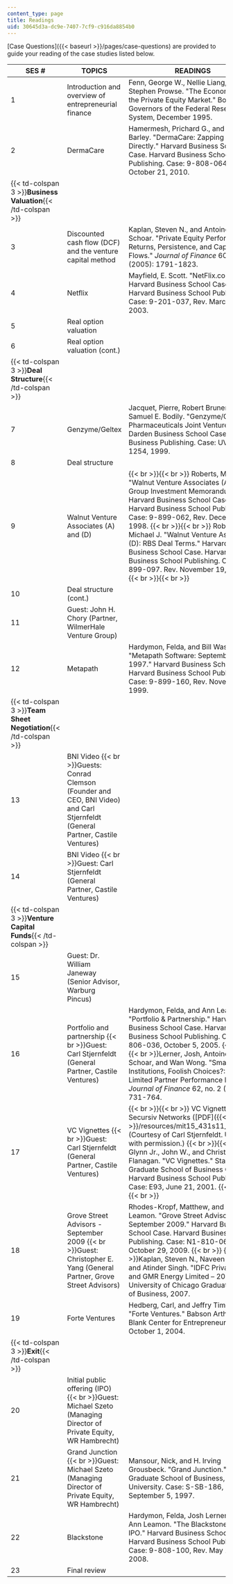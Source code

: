 ```yaml
---
content_type: page
title: Readings
uid: 30645d3a-dc9e-7407-7cf9-c916da8854b0
---
```


[Case Questions]({{< baseurl >}}/pages/case-questions) are provided to guide your reading of the case studies listed below.

| SES # | TOPICS | READINGS |
| --- | --- | --- |
| 1 | Introduction and overview of entrepreneurial finance | Fenn, George W., Nellie Liang, and Stephen Prowse. "The Economics of the Private Equity Market." Board of Governors of the Federal Reserve System, December 1995. |
| 2 | DermaCare | Hamermesh, Prichard G., and Lauren Barley. "DermaCare: Zapping Zits Directly." Harvard Business School Case. Harvard Business School Publishing. Case: 9-808-064, Rev. October 21, 2010. |
| {{< td-colspan 3 >}}**Business Valuation**{{< /td-colspan >}} |||
| 3 | Discounted cash flow (DCF) and the venture capital method | Kaplan, Steven N., and Antoinette Schoar. "Private Equity Performance: Returns, Persistence, and Capital Flows." _Journal of Finance_ 60, no. 4 (2005): 1791-1823. |
| 4 | Netflix | Mayfield, E. Scott. "NetFlix.com, Inc." Harvard Business School Case. Harvard Business School Publishing. Case: 9-201-037, Rev. March 24, 2003. |
| 5 | Real option valuation | &nbsp; |
| 6 | Real option valuation (cont.) | &nbsp; |
| {{< td-colspan 3 >}}**Deal Structure**{{< /td-colspan >}} |||
| 7 | Genzyme/Geltex | Jacquet, Pierre, Robert Bruner, and Samuel E. Bodily. "Genzyme/Geltex Pharmaceuticals Joint Ventures." Darden Business School Case. Darden Business Publishing. Case: UVA-F-1254, 1999. |
| 8 | Deal structure | &nbsp; |
| 9 | Walnut Venture Associates (A) and (D) |  {{< br >}}{{< br >}} Roberts, Michael J. "Walnut Venture Associates (A): RBS Group Investment Memorandum." Harvard Business School Case. Harvard Business School Publishing. Case: 9-899-062, Rev. December 7, 1998. {{< br >}}{{< br >}} Roberts, Michael J. "Walnut Venture Associates (D): RBS Deal Terms." Harvard Business School Case. Harvard Business School Publishing. Case: 9-899-097. Rev. November 19, 1998. {{< br >}}{{< br >}}  |
| 10 | Deal structure (cont.) | &nbsp; |
| 11 | Guest: John H. Chory (Partner, WilmerHale Venture Group) | &nbsp; |
| 12 | Metapath | Hardymon, Felda, and Bill Wasik. "Metapath Software: September 1997." Harvard Business School Case. Harvard Business School Publishing. Case: 9-899-160, Rev. November 30, 1999. |
| {{< td-colspan 3 >}}**Team Sheet Negotiation**{{< /td-colspan >}} |||
| 13 | BNI Video  {{< br >}}Guests: Conrad Clemson (Founder and CEO, BNI Video) and Carl Stjernfeldt (General Partner, Castile Ventures) | &nbsp; |
| 14 | BNI Video  {{< br >}}Guest: Carl Stjernfeldt (General Partner, Castile Ventures) | &nbsp; |
| {{< td-colspan 3 >}}**Venture Capital Funds**{{< /td-colspan >}} |||
| 15 | Guest: Dr. William Janeway (Senior Advisor, Warburg Pincus) | &nbsp; |
| 16 | Portfolio and partnership  {{< br >}}Guest: Carl Stjernfeldt (General Partner, Castile Ventures) | Hardymon, Felda, and Ann Leamon. "Portfolio & Partnership." Harvard Business School Case. Harvard Business School Publishing. Case: 9-806-036, October 5, 2005.  {{< br >}}  {{< br >}}Lerner, Josh, Antoinette Schoar, and Wan Wong. "Smart Institutions, Foolish Choices?: The Limited Partner Performance Puzzle." _Journal of Finance_ 62, no. 2 (2007): 731-764. |
| 17 | VC Vignettes  {{< br >}}Guest: Carl Stjernfeldt (General Partner, Castile Ventures) |  {{< br >}}{{< br >}} VC Vignette: Secursiv Networks ([PDF]({{< baseurl >}}/resources/mit15_431s11_read17)) (Courtesy of Carl Stjernfeldt. Used with permission.) {{< br >}}{{< br >}} Glynn Jr., John W., and Christopher S. Flanagan. "VC Vignettes." Stanford Graduate School of Business Case. Harvard Business School Publishing. Case: E93, June 21, 2001. {{< br >}}{{< br >}}  |
| 18 | Grove Street Advisors - September 2009  {{< br >}}Guest: Christopher E. Yang (General Partner, Grove Street Advisors) | Rhodes-Kropf, Matthew, and Ann Leamon. "Grove Street Advisors: September 2009." Harvard Business School Case. Harvard Business School Publishing. Case: N1-810-064, October 29, 2009.  {{< br >}}  {{< br >}}Kaplan, Steven N., Naveen Baweja, and Atinder Singh. "IDFC Private Equity and GMR Energy Limited – 2003." University of Chicago Graduate School of Business, 2007. |
| 19 | Forte Ventures | Hedberg, Carl, and Jeffry Timmons. "Forte Ventures." Babson Arthur M. Blank Center for Entrepreneurship, October 1, 2004. |
| {{< td-colspan 3 >}}**Exit**{{< /td-colspan >}} |||
| 20 | Initial public offering (IPO)  {{< br >}}Guest: Michael Szeto (Managing Director of Private Equity, WR Hambrecht) | &nbsp; |
| 21 | Grand Junction  {{< br >}}Guest: Michael Szeto (Managing Director of Private Equity, WR Hambrecht) | Mansour, Nick, and H. Irving Grousbeck. "Grand Junction." Graduate School of Business, Stanford University. Case: S-SB-186, September 5, 1997. |
| 22 | Blackstone | Hardymon, Felda, Josh Lerner, and Ann Leamon. "The Blackstone Group's IPO." Harvard Business School Case. Harvard Business School Publishing. Case: 9-808-100, Rev. May 13, 2008. |
| 23 | Final review |